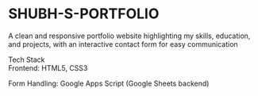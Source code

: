# SHUBH-S-PORTFOLIO
A clean and responsive portfolio website highlighting my skills, education, and projects, with an interactive contact form for easy communication

Tech Stack  
Frontend: HTML5, CSS3

Form Handling: Google Apps Script (Google Sheets backend)
